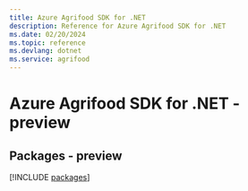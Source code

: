 ```yaml
---
title: Azure Agrifood SDK for .NET
description: Reference for Azure Agrifood SDK for .NET
ms.date: 02/20/2024
ms.topic: reference
ms.devlang: dotnet
ms.service: agrifood
---
```

# Azure Agrifood SDK for .NET - preview
## Packages - preview
[!INCLUDE [packages](agrifood-index.md)]